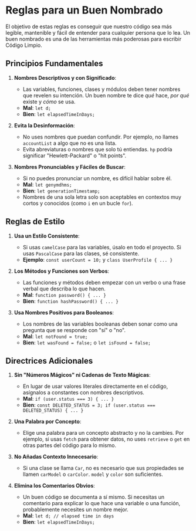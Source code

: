 
# Reglas para un Buen Nombrado

El objetivo de estas reglas es conseguir que nuestro código sea más legible, mantenible y fácil de entender para cualquier persona que lo lea. Un buen nombrado es una de las herramientas más poderosas para escribir Código Limpio.

## Principios Fundamentales

1.  **Nombres Descriptivos y con Significado**:
    *   Las variables, funciones, clases y módulos deben tener nombres que revelen su intención. Un buen nombre te dice *qué* hace, *por qué* existe y *cómo* se usa.
    *   **Mal**: `let d;`
    *   **Bien**: `let elapsedTimeInDays;`

2.  **Evita la Desinformación**:
    *   No uses nombres que puedan confundir. Por ejemplo, no llames `accountList` a algo que no es una lista.
    *   Evita abreviaturas o nombres que solo tú entiendas. `hp` podría significar "Hewlett-Packard" o "hit points".

3.  **Nombres Pronunciables y Fáciles de Buscar**:
    *   Si no puedes pronunciar un nombre, es difícil hablar sobre él.
    *   **Mal**: `let genymdhms;`
    *   **Bien**: `let generationTimestamp;`
    *   Nombres de una sola letra solo son aceptables en contextos muy cortos y conocidos (como `i` en un bucle `for`).

## Reglas de Estilo

1.  **Usa un Estilo Consistente**:
    *   Si usas `camelCase` para las variables, úsalo en todo el proyecto. Si usas `PascalCase` para las clases, sé consistente.
    *   **Ejemplo**: `const userCount = 10;` y `class UserProfile { ... }`

2.  **Los Métodos y Funciones son Verbos**:
    *   Las funciones y métodos deben empezar con un verbo o una frase verbal que describa lo que hacen.
    *   **Mal**: `function password() { ... }`
    *   **Bien**: `function hashPassword() { ... }`

3.  **Usa Nombres Positivos para Booleanos**:
    *   Los nombres de las variables booleanas deben sonar como una pregunta que se responde con "sí" o "no".
    *   **Mal**: `let notFound = true;`
    *   **Bien**: `let wasFound = false;` o `let isFound = false;`

## Directrices Adicionales

1.  **Sin "Números Mágicos" ni Cadenas de Texto Mágicas**:
    *   En lugar de usar valores literales directamente en el código, asígnalos a constantes con nombres descriptivos.
    *   **Mal**: `if (user.status === 3) { ... }`
    *   **Bien**: `const DELETED_STATUS = 3; if (user.status === DELETED_STATUS) { ... }`

2.  **Una Palabra por Concepto**:
    *   Elige una palabra para un concepto abstracto y no la cambies. Por ejemplo, si usas `fetch` para obtener datos, no uses `retrieve` o `get` en otras partes del código para lo mismo.

3.  **No Añadas Contexto Innecesario**:
    *   Si una clase se llama `Car`, no es necesario que sus propiedades se llamen `carModel` o `carColor`. `model` y `color` son suficientes.

4.  **Elimina los Comentarios Obvios**:
    *   Un buen código se documenta a sí mismo. Si necesitas un comentario para explicar lo que hace una variable o una función, probablemente necesites un nombre mejor.
    *   **Mal**: `let d; // elapsed time in days`
    *   **Bien**: `let elapsedTimeInDays;`
